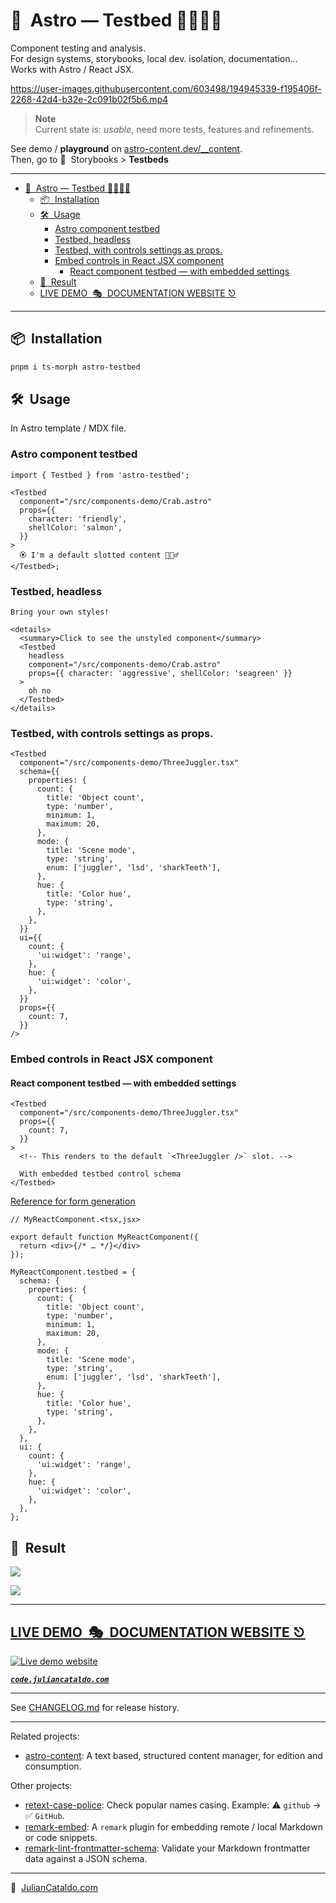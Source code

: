 # 🚀  Astro — Testbed 👩🏻‍🔬🧫

Component testing and analysis.  
For design systems, storybooks, local dev. isolation, documentation…  
Works with Astro / React JSX.

https://user-images.githubusercontent.com/603498/194945339-f195406f-2268-42d4-b32e-2c091b02f5b6.mp4

> **Note**  
> Current state is: _usable_, need more tests, features and refinements.

See demo / **playground** on [astro-content.dev/\_\_content](https://astro-content.netlify.app/__content).  
Then, go to 📍  Storybooks > **Testbeds**

---

- [🚀  Astro — Testbed 👩🏻‍🔬🧫](#astro--testbed-)
  - [📦  Installation](#installation)
  - [🛠  Usage](#usage)
    - [Astro component testbed](#astro-component-testbed)
    - [Testbed, headless](#testbed-headless)
    - [Testbed, with controls settings as props.](#testbed-with-controls-settings-as-props)
    - [Embed controls in React JSX component](#embed-controls-in-react-jsx-component)
      - [React component testbed — with embedded settings](#react-component-testbed--with-embedded-settings)
  - [🎉  Result](#result)
  - [LIVE DEMO  🎭  DOCUMENTATION WEBSITE ⎋](#live-demo--documentation-website)

---

## 📦  Installation

```sh
pnpm i ts-morph astro-testbed
```

## 🛠  Usage

In Astro template / MDX file.

### Astro component testbed

```tsx
import { Testbed } from 'astro-testbed';

<Testbed
  component="/src/components-demo/Crab.astro"
  props={{
    character: 'friendly',
    shellColor: 'salmon',
  }}
>
  🏵 I'm a default slotted content 🤹🏻‍♂️
</Testbed>;
```

### Testbed, headless

```astro
Bring your own styles!

<details>
  <summary>Click to see the unstyled component</summary>
  <Testbed
    headless
    component="/src/components-demo/Crab.astro"
    props={{ character: 'aggressive', shellColor: 'seagreen' }}
  >
    oh no
  </Testbed>
</details>
```

### Testbed, with controls settings as props.

```astro
<Testbed
  component="/src/components-demo/ThreeJuggler.tsx"
  schema={{
    properties: {
      count: {
        title: 'Object count',
        type: 'number',
        minimum: 1,
        maximum: 20,
      },
      mode: {
        title: 'Scene mode',
        type: 'string',
        enum: ['juggler', 'lsd', 'sharkTeeth'],
      },
      hue: {
        title: 'Color hue',
        type: 'string',
      },
    },
  }}
  ui={{
    count: {
      'ui:widget': 'range',
    },
    hue: {
      'ui:widget': 'color',
    },
  }}
  props={{
    count: 7,
  }}
/>
```

### Embed controls in React JSX component

#### React component testbed — with embedded settings

```astro
<Testbed
  component="/src/components-demo/ThreeJuggler.tsx"
  props={{
    count: 7,
  }}
>
  <!-- This renders to the default `<ThreeJuggler />` slot. -->

  With embedded testbed control schema
</Testbed>
```

[Reference for form generation](https://react-jsonschema-form.readthedocs.io/en/latest/)

```tsx
// MyReactComponent.<tsx,jsx>

export default function MyReactComponent({
  return <div>{/* … */}</div>
});

MyReactComponent.testbed = {
  schema: {
    properties: {
      count: {
        title: 'Object count',
        type: 'number',
        minimum: 1,
        maximum: 20,
      },
      mode: {
        title: 'Scene mode',
        type: 'string',
        enum: ['juggler', 'lsd', 'sharkTeeth'],
      },
      hue: {
        title: 'Color hue',
        type: 'string',
      },
    },
  },
  ui: {
    count: {
      'ui:widget': 'range',
    },
    hue: {
      'ui:widget': 'color',
    },
  },
};
```

## 🎉  Result

![](https://res.cloudinary.com/dzfylx93l/image/upload/v1665426543/Screenshot_2022-10-10_at_20.28.59_ug0oav.png)

![](https://res.cloudinary.com/dzfylx93l/image/upload/v1665426579/Screenshot_2022-10-10_at_20.29.35_vczgdu.png)

<div class="git-footer">

---

## [LIVE DEMO  🎭  DOCUMENTATION WEBSITE ⎋](https://code.juliancataldo.com/)

[![Live demo website](https://code.juliancataldo.com/poster.png)](https://code.juliancataldo.com)

**_[`code.juliancataldo.com`](https://code.juliancataldo.com/)_**

---

See [CHANGELOG.md](./CHANGELOG.md) for release history.

---

Related projects:

- [astro-content](https://astro-content.dev): A text based, structured content manager, for edition and consumption.

Other projects:

- [retext-case-police](https://github.com/JulianCataldo/retext-case-police): Check popular names casing. Example: ⚠️ `github` → ✅ `GitHub`.
- [remark-embed](https://github.com/JulianCataldo/remark-embed): A `remark` plugin for embedding remote / local Markdown or code snippets.
- [remark-lint-frontmatter-schema](https://github.com/JulianCataldo/remark-lint-frontmatter-schema): Validate your Markdown frontmatter data against a JSON schema.

---

🔗  [JulianCataldo.com](https://www.juliancataldo.com)
